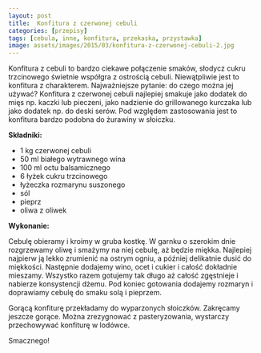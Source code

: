 ```yaml
---
layout: post
title:  Konfitura z czerwonej cebuli
categories: [przepisy]
tags: [cebula, inne, konfitura, przekaska, przystawka]
image: assets/images/2015/03/konfitura-z-czerwonej-cebuli-2.jpg
---
```

Konfitura z cebuli to bardzo ciekawe połączenie smaków, słodycz cukru trzcinowego świetnie współgra z ostrością cebuli. Niewątpliwie jest to konfitura z charakterem. Najważniejsze pytanie: do czego można jej używać? Konfitura z czerwonej cebuli najlepiej smakuje jako dodatek do mięs np. kaczki lub pieczeni, jako nadzienie do grillowanego kurczaka lub jako dodatek np. do deski serów. Pod względem zastosowania jest to konfitura bardzo podobna do żurawiny w słoiczku.

**Składniki:**
* 1 kg czerwonej cebuli
* 50 ml białego wytrawnego wina
* 100 ml octu balsamicznego
* 6 łyżek cukru trzcinowego
* łyżeczka rozmarynu suszonego
* sól
* pieprz
* oliwa z oliwek

**Wykonanie:**

Cebulę obieramy i kroimy w gruba kostkę. W garnku o szerokim dnie rozgrzewamy oliwę i smażymy na niej cebulę, aż będzie miękka. Najlepiej najpierw ją lekko zrumienić na ostrym ogniu, a później delikatnie dusić do miękkości. Następnie dodajemy wino, ocet i cukier i całość dokładnie mieszamy. Wszystko razem gotujemy tak długo aż całość zgęstnieje i nabierze konsystencji dżemu. Pod koniec gotowania dodajemy rozmaryn i doprawiamy cebulę do smaku solą i pieprzem.

Gorącą konfiturę przekładamy do wyparzonych słoiczków. Zakręcamy jeszcze gorące. Można zrezygnować z pasteryzowania, wystarczy przechowywać konfiturę w lodówce.

Smacznego!